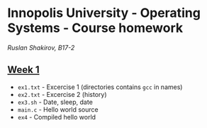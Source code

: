 # Innopolis University - Operating Systems - Course homework

_Ruslan Shakirov, B17-2_

## [Week 1](https://github.com/Shakirovrrr/Innopolis-OS-F18/tree/master/week1)

- `ex1.txt` - Excercise 1 (directories contains `gcc` in names)
- `ex2.txt` - Excercise 2 (history)
- `ex3.sh` - Date, sleep, date
- `main.c` - Hello world source
- `ex4` - Compiled hello world
